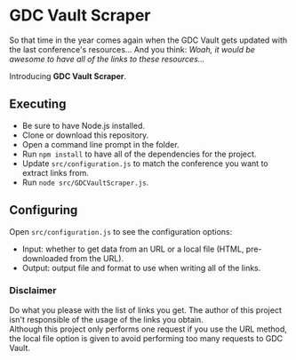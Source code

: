 # GDC Vault Scraper

So that time in the year comes again when the GDC Vault gets updated with the last conference's resources... And you think: _Woah, it would be awesome to have all of the links to these resources..._

Introducing **GDC Vault Scraper**.

## Executing

  * Be sure to have Node.js installed.
  * Clone or download this repository.
  * Open a command line prompt in the folder.
  * Run `npm install` to have all of the dependencies for the project.
  * Update `src/configuration.js` to match the conference you want to extract links from.
  * Run `node src/GDCVaultScraper.js`.

## Configuring

Open `src/configuration.js` to see the configuration options:

  * Input: whether to get data from an URL or a local file (HTML, pre-downloaded from the URL).
  * Output: output file and format to use when writing all of the links.

### Disclaimer

Do what you please with the list of links you get. The author of this project isn't responsible of the usage of the links you obtain.    
Although this project only performs one request if you use the URL method, the local file option is given to avoid performing too many requests to GDC Vault.
